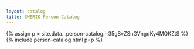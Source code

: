 ```yaml
---
layout: catalog
title: SWERIK Person Catalog
---
```

{% assign p = site.data._person-catalog.i-35gSvZSnGVngdKy4MQKZtS %}
{% include person-catalog.html p=p %}

